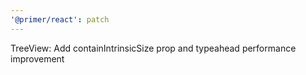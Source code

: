 ```yaml
---
'@primer/react': patch
---
```


TreeView: Add containIntrinsicSize prop and typeahead performance improvement
